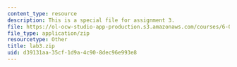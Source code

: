 ```yaml
---
content_type: resource
description: This is a special file for assignment 3.
file: https://ol-ocw-studio-app-production.s3.amazonaws.com/courses/6-034-artificial-intelligence-fall-2010/d39131aa35cf1d9a4c908dec96e993e8_lab3.zip
file_type: application/zip
resourcetype: Other
title: lab3.zip
uid: d39131aa-35cf-1d9a-4c90-8dec96e993e8
---
```

